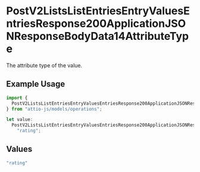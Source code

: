 # PostV2ListsListEntriesEntryValuesEntriesResponse200ApplicationJSONResponseBodyData14AttributeType

The attribute type of the value.

## Example Usage

```typescript
import {
  PostV2ListsListEntriesEntryValuesEntriesResponse200ApplicationJSONResponseBodyData14AttributeType,
} from "attio-js/models/operations";

let value:
  PostV2ListsListEntriesEntryValuesEntriesResponse200ApplicationJSONResponseBodyData14AttributeType =
    "rating";
```

## Values

```typescript
"rating"
```